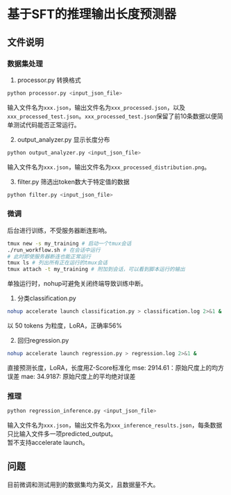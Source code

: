 # 基于SFT的推理输出长度预测器

## 文件说明

### 数据集处理
1. processor.py
转换格式
```sh
python processor.py <input_json_file>
```
输入文件名为`xxx.json`，输出文件名为`xxx_processed.json`，以及`xxx_processed_test.json`。`xxx_processed_test.json`保留了前10条数据以便简单测试代码能否正常运行。

2. output_analyzer.py
显示长度分布
```sh
python output_analyzer.py <input_json_file>
```
输入文件名为`xxx.json`，输出文件名为`xxx_processed_distribution.png`。

3. filter.py
筛选出token数大于特定值的数据
```sh
python filter.py <input_json_file>
```

### 微调
后台进行训练，不受服务器断连影响。  
```sh
tmux new -s my_training # 启动一个tmux会话
./run_workflow.sh # 在会话中运行
# 此时即使服务器断连也能正常运行
tmux ls # 列出所有正在运行的tmux会话
tmux attach -t my_training # 附加到会话，可以看到脚本运行的输出
```

单独运行时，nohup可避免关闭终端导致训练中断。  

1. 分类classification.py
```sh
nohup accelerate launch classification.py > classification.log 2>&1 &
```
以 50 tokens 为粒度，LoRA，正确率56%

2. 回归regression.py
```sh
nohup accelerate launch regression.py > regression.log 2>&1 &
```
直接预测长度，LoRA，长度用Z-Score标准化
mse: 2914.61：原始尺度上的均方误差
mae: 34.9187: 原始尺度上的平均绝对误差


### 推理
```sh
python regression_inference.py <input_json_file>
```
输入文件名为`xxx.json`，输出文件名为`xxx_inference_results.json`，每条数据只比输入文件多一项predicted_output。  
暂不支持accelerate launch。


## 问题
目前微调和测试用到的数据集均为英文，且数据量不大。
